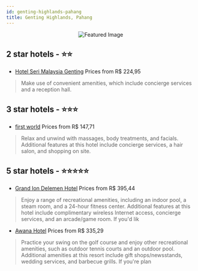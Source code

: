```yaml
---
id: genting-highlands-pahang
title: Genting Highlands, Pahang
---
```


<center><img src="https://i.travelapi.com/hotels/23000000/22680000/22674000/22673933/261ddadf_z.jpg" alt="Featured Image" /></center>


##  2 star hotels - ⭐️⭐️

-    [Hotel Seri Malaysia Genting](https://us.hurb.com/hotels/genting-highlands/hotel-seri-malaysia-genting-JNP-JP789327?cmp=18055) Prices from R$ 224,95
   > Make use of convenient amenities, which include concierge services and a reception hall.

##  3 star hotels - ⭐️⭐️⭐️

-    [first world](https://us.hurb.com/hotels/genting-highlands/first-world-JNP-JP779445?cmp=18055) Prices from R$ 147,71
   > Relax and unwind with massages, body treatments, and facials. Additional features at this hotel include concierge services, a hair salon, and shopping on site.

##  5 star hotels - ⭐️⭐️⭐️⭐️⭐️

-    [Grand Ion Delemen Hotel](https://us.hurb.com/hotels/genting-highlands/grand-ion-delemen-hotel-JNP-JP00593B?cmp=18055) Prices from R$ 395,44
   > Enjoy a range of recreational amenities, including an indoor pool, a steam room, and a 24-hour fitness center. Additional features at this hotel include complimentary wireless Internet access, concierge services, and an arcade/game room. If you'd lik
-    [Awana Hotel](https://us.hurb.com/hotels/genting-highlands/awana-hotel-JNP-JP252303?cmp=18055) Prices from R$ 335,29
   > Practice your swing on the golf course and enjoy other recreational amenities, such as outdoor tennis courts and an outdoor pool. Additional amenities at this resort include gift shops/newsstands, wedding services, and barbecue grills. If you're plan
